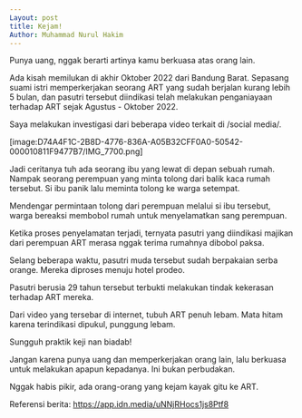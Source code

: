 ```yaml
---
Layout: post
title: Kejam!
Author: Muhammad Nurul Hakim
---
```


Punya uang, nggak berarti artinya kamu berkuasa atas orang lain.

Ada kisah memilukan di akhir Oktober 2022 dari Bandung Barat. Sepasang suami istri memperkerjakan seorang ART yang sudah berjalan kurang lebih 5 bulan, dan pasutri tersebut diindikasi telah melakukan penganiayaan terhadap ART sejak Agustus - Oktober 2022.

Saya melakukan investigasi dari beberapa video terkait di /social media/.

[image:D74A4F1C-2B8D-4776-836A-A05B32CFF0A0-50542-000010811F9477B7/IMG_7700.png]

Jadi ceritanya tuh ada seorang ibu yang lewat di depan sebuah rumah. Nampak seorang perempuan yang minta tolong dari balik kaca rumah tersebut. Si ibu panik lalu meminta tolong ke warga setempat.

Mendengar permintaan tolong dari perempuan melalui si ibu tersebut, warga bereaksi membobol rumah untuk menyelamatkan sang perempuan.

Ketika proses penyelamatan terjadi, ternyata pasutri yang diindikasi majikan dari perempuan ART merasa nggak terima rumahnya dibobol paksa.

Selang beberapa waktu, pasutri muda tersebut sudah berpakaian serba orange. Mereka diproses menuju hotel prodeo.

Pasutri berusia 29 tahun tersebut terbukti melakukan tindak kekerasan terhadap ART mereka.

Dari video yang tersebar di internet, tubuh ART penuh lebam. Mata hitam karena terindikasi dipukul, punggung lebam.

Sungguh praktik keji nan biadab!

Jangan karena punya uang dan memperkerjakan orang lain, lalu berkuasa untuk melakukan apapun kepadanya. Ini bukan perbudakan.

Nggak habis pikir, ada orang-orang yang kejam kayak gitu ke ART.

Referensi berita: https://app.idn.media/uNNjRHocs1js8Ptf8
